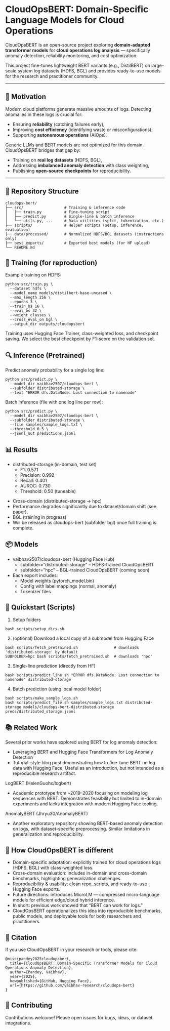 # CloudOpsBERT: Domain-Specific Language Models for Cloud Operations

CloudOpsBERT is an open-source project exploring **domain-adapted transformer models** for **cloud operations log analysis** — specifically anomaly detection, reliability monitoring, and cost optimization.

This project fine-tunes lightweight BERT variants (e.g., DistilBERT) on large-scale system log datasets (HDFS, BGL) and provides ready-to-use models for the research and practitioner community.

---

## 🚀 Motivation

Modern cloud platforms generate massive amounts of logs. Detecting anomalies in these logs is crucial for:
- Ensuring **reliability** (catching failures early),
- Improving **cost efficiency** (identifying waste or misconfigurations),
- Supporting **autonomous operations** (AIOps).

Generic LLMs and BERT models are not optimized for this domain. CloudOpsBERT bridges that gap by:
- Training on **real log datasets** (HDFS, BGL),
- Addressing **imbalanced anomaly detection** with class weighting,
- Publishing **open-source checkpoints** for reproducibility.

---

## 📂 Repository Structure

```
cloudops-bert/
├── src/                  # Training & inference code
│   ├── train.py          # Fine-tuning script
│   ├── predict.py        # Single-line & batch inference
│   └── utils.py, ...     # Data utilities (split, tokenization, etc.)
├── scripts/              # Helper scripts (setup, inference, evaluation)
├── data/processed/       # Normalized HDFS/BGL datasets (instructions only)
├── best_exports/         # Exported best models (for HF upload)
└── README.md
```


## 🧪 Training (for reproduction)
Example training on HDFS:

```
python src/train.py \
  --dataset hdfs \
  --model_name models/distilbert-base-uncased \
  --max_length 256 \
  --epochs 3 \
  --train_bs 16 \
  --eval_bs 32 \
  --weight_classes \
  --cross_eval_on bgl \
  --output_dir outputs/cloudopsbert
```
Training uses Hugging Face Trainer, class-weighted loss, and checkpoint saving.
We select the best checkpoint by F1-score on the validation set.

## 🔍 Inference (Pretrained)
Predict anomaly probability for a single log line:
```
python src/predict.py \
  --model_dir vaibhav2507/cloudops-bert \
  --subfolder distributed-storage \
  --text "ERROR dfs.DataNode: Lost connection to namenode"
```
Batch inference (file with one log line per row):

```
python src/predict.py \
  --model_dir vaibhav2507/cloudops-bert \
  --subfolder distributed-storage \
  --file samples/sample_logs.txt \
  --threshold 0.5 \
  --jsonl_out predictions.jsonl
```

## 📊 Results
* distributed-storage (in-domain, test set)
  * F1: 0.571
  * Precision: 0.992
  * Recall: 0.401
  * AUROC: 0.730
  * Threshold: 0.50 (tuneable)
- Cross-domain (distributed-storage → hpc)
- Performance degrades significantly due to dataset/domain shift (see paper).
- BGL (training in progress)
- Will be released as cloudops-bert (subfolder bgl) once full training is complete.

## 📦 Models

* vaibhav2507/cloudops-bert (Hugging Face Hub)
  * subfolder="distributed-storage" – HDFS-trained CloudOpsBERT
  * subfolder="hpc" – BGL-trained CloudOpsBERT (coming soon)
* Each export includes:
  * Model weights (pytorch_model.bin)
  * Config with label mappings (normal, anomaly)
  * Tokenizer files

## 🚀 Quickstart (Scripts)
 1) Setup folders
```
bash scripts/setup_dirs.sh
```

 2) (optional) Download a local copy of a submodel from Hugging Face
```
bash scripts/fetch_pretrained.sh                # downloads 'distributed-storage' by default
SUBFOLDER=hpc bash scripts/fetch_pretrained.sh  # downloads 'hpc'
```

 3) Single-line prediction (directly from HF)
```
bash scripts/predict_line.sh "ERROR dfs.DataNode: Lost connection to namenode" distributed-storage
```

 4) Batch prediction (using local model folder)
```
bash scripts/make_sample_logs.sh
bash scripts/predict_file.sh samples/sample_logs.txt distributed-storage models/cloudops-bert-distributed-storage preds/distributed_storage.jsonl
```

## 📚 Related Work

Several prior works have explored using BERT for log anomaly detection:

- Leveraging BERT and Hugging Face Transformers for Log Anomaly Detection
- Tutorial-style blog post demonstrating how to fine-tune BERT on log data with Hugging Face. Useful as an introduction, but not intended as a reproducible research artifact.

LogBERT (HelenGuohx/logbert)
- Academic prototype from ~2019–2020 focusing on modeling log sequences with BERT. Demonstrates feasibility but limited to in-domain experiments and lacks integration with modern Hugging Face tooling.
  
AnomalyBERT (Jhryu30/AnomalyBERT)
- Another exploratory repository showing BERT-based anomaly detection on logs, with dataset-specific preprocessing. Similar limitations in generalization and reproducibility.

## 🔑 How CloudOpsBERT is different
- Domain-specific adaptation: explicitly trained for cloud operations logs (HDFS, BGL) with class-weighted loss.
- Cross-domain evaluation: includes in-domain and cross-domain benchmarks, highlighting generalization challenges.
- Reproducibility & usability: clean repo, scripts, and ready-to-use Hugging Face exports.
- Future directions: introduces MicroLM — compressed micro-language models for efficient edge/cloud hybrid inference.
- In short: previous work showed that “BERT can work for logs.”
- CloudOpsBERT operationalizes this idea into reproducible benchmarks, public models, and deployable tools for both researchers and practitioners.

## 📜 Citation
If you use CloudOpsBERT in your research or tools, please cite:
```
@misc{pandey2025cloudopsbert,
  title={CloudOpsBERT: Domain-Specific Transformer Models for Cloud Operations Anomaly Detection},
  author={Pandey, Vaibhav},
  year={2025},
  howpublished={GitHub, Hugging Face},
  url={https://github.com/vaibhav-research/cloudops-bert}
}
```


## 🙌 Contributing
Contributions welcome!
Please open issues for bugs, ideas, or dataset integrations.
